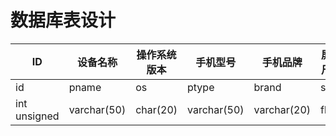 # 数据库表设计

| ID           | 设备名称    | 操作系统版本 | 手机型号    | 手机品牌    | 屏幕尺寸 | 屏幕分辨率 | CPU         | 屏幕类型    |
| ------------ | ----------- | ------------ | ----------- | ----------- | -------- | ---------- | ----------- | ----------- |
| id           | pname       | os           | ptype       | brand       | size     | resolution | pcpu        | screen      |
| int unsigned | varchar(50) | char(20)     | varchar(50) | varchar(20) | float    | char(9)    | varchar(50) | varchar(20) |

